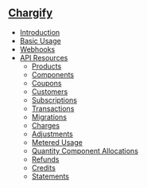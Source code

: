 ## [Chargify]()
- [Introduction]()
- [Basic Usage](basic_usage)
- [Webhooks](webhooks)
- [API Resources]()
  - [Products](resources/products)
  - [Components](resources/components)
  - [Coupons](resources/coupons)
  - [Customers](resources/customers)
  - [Subscriptions](resources/subscriptions)
  - [Transactions](resources/transactions)
  - [Migrations](resources/migrations)
  - [Charges](resources/charges)
  - [Adjustments](resources/adjustments)
  - [Metered Usage](resources/metered_usage)
  - [Quantity Component Allocations](resources/quantity_component_allocations)
  - [Refunds](resources/refunds)
  - [Credits](resources/credits)
  - [Statements](resources/statements)